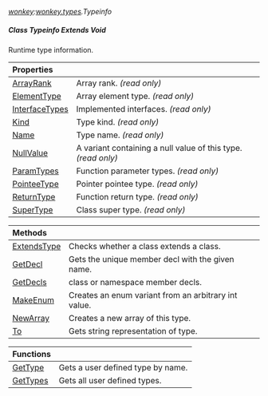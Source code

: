 _[wonkey](../../modules/wonkey/wonkey-module.md):[wonkey.types](../../modules/wonkey/wonkey-types.md).Typeinfo_
##### Class Typeinfo Extends Void
Runtime type information.

| Properties | |
|:---|:---|
| [ArrayRank](wonkey-types-typeinfo-arrayrank.md) | Array rank. _(read only)_ |
| [ElementType](wonkey-types-typeinfo-elementtype.md) | Array element type. _(read only)_ |
| [InterfaceTypes](wonkey-types-typeinfo-interfacetypes.md) | Implemented interfaces. _(read only)_ |
| [Kind](wonkey-types-typeinfo-kind.md) | Type kind. _(read only)_ |
| [Name](wonkey-types-typeinfo-name.md) | Type name. _(read only)_ |
| [NullValue](wonkey-types-typeinfo-nullvalue.md) | A variant containing a null value of this type. _(read only)_ |
| [ParamTypes](wonkey-types-typeinfo-paramtypes.md) | Function parameter types. _(read only)_ |
| [PointeeType](wonkey-types-typeinfo-pointeetype.md) | Pointer pointee type. _(read only)_ |
| [ReturnType](wonkey-types-typeinfo-returntype.md) | Function return type. _(read only)_ |
| [SuperType](wonkey-types-typeinfo-supertype.md) | Class super type. _(read only)_ |

| Methods | |
|:---|:---|
| [ExtendsType](wonkey-types-typeinfo-extendstype.md) | Checks whether a class extends a class. |
| [GetDecl](wonkey-types-typeinfo-getdecl.md) | Gets the unique member decl with the given name. |
| [GetDecls](wonkey-types-typeinfo-getdecls.md) | class or namespace member decls. |
| [MakeEnum](wonkey-types-typeinfo-makeenum.md) | Creates an enum variant from an arbitrary int value. |
| [NewArray](wonkey-types-typeinfo-newarray.md) | Creates a new array of this type. |
| [To](wonkey-types-typeinfo-to.md) | Gets string representation of type. |

| Functions | |
|:---|:---|
| [GetType](wonkey-types-typeinfo-gettype.md) | Gets a user defined type by name. |
| [GetTypes](wonkey-types-typeinfo-gettypes.md) | Gets all user defined types. |
